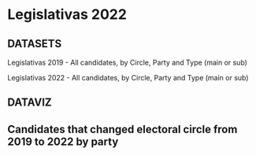 # Legislativas 2022

## DATASETS

Legislativas 2019 - All candidates, by Circle, Party and Type (main or sub)

Legislativas 2022 - All candidates, by Circle, Party and Type (main or sub)

## DATAVIZ

## Candidates that changed electoral circle from 2019 to 2022 by party 

<div class="flourish-embed flourish-sankey" data-src="visualisation/8403515"><script src="https://public.flourish.studio/resources/embed.js"></script></div>

# 
#
